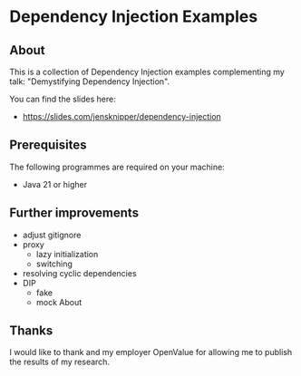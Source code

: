 # Dependency Injection Examples

## About

This is a collection of Dependency Injection examples complementing my talk: "Demystifying Dependency Injection".

You can find the slides here:
- https://slides.com/jensknipper/dependency-injection

## Prerequisites

The following programmes are required on your machine:

- Java 21 or higher

## Further improvements

- adjust gitignore
- proxy
  - lazy initialization
  - switching
- resolving cyclic dependencies
- DIP
  - fake
  - mock
    About

## Thanks
I would like to thank and my employer OpenValue for allowing me to publish the results of my research.